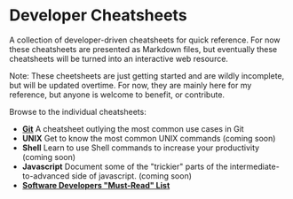 # Developer Cheatsheets

A collection of developer-driven cheatsheets for quick reference. For now these cheatsheets are presented as Markdown files, but eventually these cheatsheets will be turned into an interactive web resource.

Note: These cheetsheets are just getting started and are wildly incomplete, but will be updated overtime. For now, they are mainly here for my reference, but anyone is welcome to benefit, or contribute.

Browse to the individual cheatsheets:

- **[Git](https://github.com/radiovisual/cheatsheets/blob/master/git.md)** A cheatsheet outlying the most common use cases in Git
- **UNIX** Get to know the most common UNIX commands (coming soon)
- **Shell** Learn to use Shell commands to increase your productivity (coming soon)
- **Javascript** Document some of the "trickier" parts of the intermediate-to-advanced side of javascript. (coming soon)
- **[Software Developers "Must-Read" List](https://github.com/radiovisual/cheatsheets/blob/master/must-read.md)**

